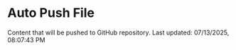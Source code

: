# Auto Push File

Content that will be pushed to GitHub repository.
Last updated: 07/13/2025, 08:07:43 PM